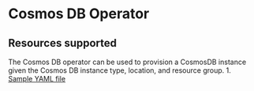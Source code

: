 # Cosmos DB Operator

## Resources supported

The Cosmos DB operator can be used to provision a CosmosDB instance given the Cosmos DB instance type, location, and resource group.
    1. [Sample YAML file](/config/samples/azure_v1alpha1_cosmosdb.yaml)
